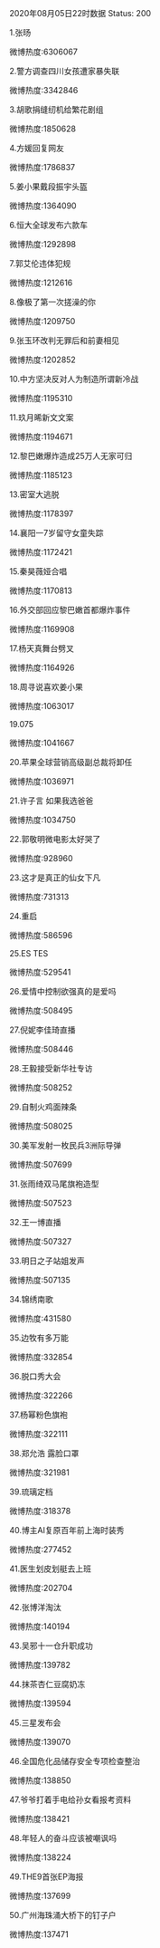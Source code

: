 2020年08月05日22时数据
Status: 200

1.张旸

微博热度:6306067

2.警方调查四川女孩遭家暴失联

微博热度:3342846

3.胡歌捐缝纫机给繁花剧组

微博热度:1850628

4.方媛回复网友

微博热度:1786837

5.姜小果戴段振宇头盔

微博热度:1364090

6.恒大全球发布六款车

微博热度:1292898

7.郭艾伦违体犯规

微博热度:1212616

8.像极了第一次搓澡的你

微博热度:1209750

9.张玉环改判无罪后和前妻相见

微博热度:1202852

10.中方坚决反对人为制造所谓新冷战

微博热度:1195310

11.玖月晞新文文案

微博热度:1194671

12.黎巴嫩爆炸造成25万人无家可归

微博热度:1185123

13.密室大逃脱

微博热度:1178397

14.襄阳一7岁留守女童失踪

微博热度:1172421

15.秦昊薇娅合唱

微博热度:1170813

16.外交部回应黎巴嫩首都爆炸事件

微博热度:1169908

17.杨天真舞台劈叉

微博热度:1164926

18.周寻说喜欢姜小果

微博热度:1063017

19.075

微博热度:1041667

20.苹果全球营销高级副总裁将卸任

微博热度:1036971

21.许子言 如果我选爸爸

微博热度:1034750

22.郭敬明微电影太好哭了

微博热度:928960

23.这才是真正的仙女下凡

微博热度:731313

24.重启

微博热度:586596

25.ES TES

微博热度:529541

26.爱情中控制欲强真的是爱吗

微博热度:508495

27.倪妮李佳琦直播

微博热度:508446

28.王毅接受新华社专访

微博热度:508252

29.自制火鸡面辣条

微博热度:508025

30.美军发射一枚民兵3洲际导弹

微博热度:507699

31.张雨绮双马尾旗袍造型

微博热度:507523

32.王一博直播

微博热度:507327

33.明日之子站姐发声

微博热度:507135

34.锦绣南歌

微博热度:431580

35.边牧有多万能

微博热度:332854

36.脱口秀大会

微博热度:322266

37.杨幂粉色旗袍

微博热度:322111

38.郑允浩 露脸口罩

微博热度:321981

39.琉璃定档

微博热度:318378

40.博主AI复原百年前上海时装秀

微博热度:277452

41.医生划皮划艇去上班

微博热度:202704

42.张博洋淘汰

微博热度:140194

43.吴邪十一仓升职成功

微博热度:139782

44.抹茶杏仁豆腐奶冻

微博热度:139594

45.三星发布会

微博热度:139070

46.全国危化品储存安全专项检查整治

微博热度:138850

47.爷爷打着手电给孙女看报考资料

微博热度:138421

48.年轻人的奋斗应该被嘲讽吗

微博热度:138224

49.THE9首张EP海报

微博热度:137699

50.广州海珠涌大桥下的钉子户

微博热度:137471

